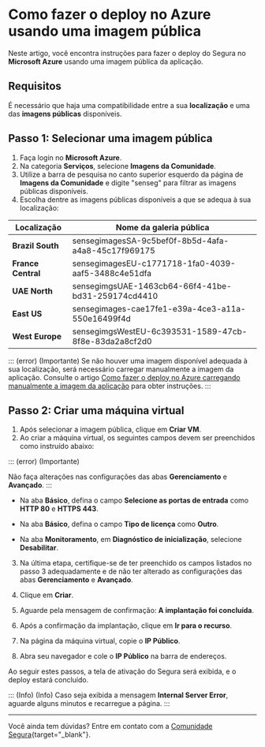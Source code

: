 # Como fazer o deploy no Azure usando uma imagem pública

Neste artigo, você encontra instruções para fazer o deploy do Segura no **Microsoft Azure** usando uma imagem pública da aplicação.


## Requisitos
É necessário que haja uma compatibilidade entre a sua **localização** e uma das **imagens públicas** disponíveis. 


## Passo 1: Selecionar uma imagem pública


1. Faça login no **Microsoft Azure**.
2. Na categoria **Serviços**, selecione **Imagens da Comunidade**.
3. Utilize a barra de pesquisa no canto superior esquerdo da página de **Imagens da Comunidade** e digite "senseg" para filtrar as imagens públicas disponíveis. 
4. Escolha dentre as  imagens públicas disponíveis a que se adequa à sua localização:



| Localização| Nome da galeria pública |
| --- | --- |
| **Brazil South** | sensegimagesSA-9c5bef0f-8b5d-4afa-a4a8-45c17f969175 |
| **France Central** | sensegimagesEU-c1771718-1fa0-4039-aaf5-3488c4e51dfa |
| **UAE North**| sensegimgsUAE-1463cb64-66f4-41be-bd31-259174cd4410|
| **East US** | sensegimages-cae17fe1-e39a-4ce3-a11a-550e16499f4d |
| **West Europe** | sensegimgsWestEU-6c393531-1589-47cb-8f8e-83da2a8cf2d0|
::: (error) (Importante)
Se não houver uma imagem disponível adequada à sua localização, será necessário carregar manualmente a imagem da aplicação. Consulte o artigo [Como fazer o deploy no Azure carregando manualmente a imagem da aplicação](/v4/docs/pt/installation-how-to-deploy-on-azure-by-manually-uploading-the-application-image) para obter instruções.
:::

## Passo 2: Criar uma máquina virtual 

1. Após selecionar a imagem pública, clique em **Criar VM**.
2. Ao criar a máquina virtual, os seguintes campos devem ser preenchidos como instruído abaixo:



::: (error) (Importante)

Não faça alterações nas configurações das abas **Gerenciamento** e **Avançado**.
:::



* Na aba **Básico**, defina o campo **Selecione as portas de entrada** como **HTTP 80** e **HTTPS 443**.

* Na aba **Básico**, defina o campo **Tipo de licença** como **Outro**.

* Na aba **Monitoramento**, em **Diagnóstico de inicialização**, selecione **Desabilitar**.
 
3. Na última etapa, certifique-se de ter preenchido os campos listados no passo 3 adequadamente e de não ter alterado as configurações das abas **Gerenciamento** e **Avançado**. 
4. Clique em **Criar**.
5. Aguarde pela mensagem de confirmação: **A implantação foi concluída**.

6. Após a confirmação da implantação, clique em **Ir para o recurso**.  
7. Na página da máquina virtual, copie o **IP Público**.
8. Abra seu navegador e cole o **IP Público** na barra de endereços. 


Ao seguir estes passos, a tela de ativação do Segura será exibida, e
o deploy estará concluído. 


::: (Info) (Info)
Caso seja exibida a mensagem **Internal Server Error**, aguarde alguns minutos e recarregue a página.
 :::	

 
 

* * *


Você ainda tem dúvidas? Entre em contato com a [Comunidade Segura](https://community.Segura.io/){target="_blank"}.




